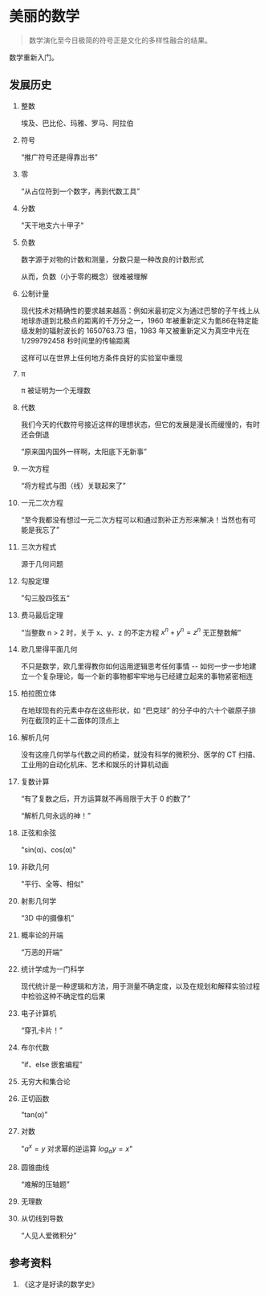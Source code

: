 # 美丽的数学

> 数学演化至今日极简的符号正是文化的多样性融合的结果。

数学重新入门。

## 发展历史

1. 整数

   埃及、巴比伦、玛雅、罗马、阿拉伯

2. 符号

   “推广符号还是得靠出书”

3. 零

   “从占位符到一个数字，再到代数工具”

4. 分数

   "天干地支六十甲子"

5. 负数

   数字源于对物的计数和测量，分数只是一种改良的计数形式

   从而，负数（小于零的概念）很难被理解

6. 公制计量

   现代技术对精确性的要求越来越高：例如米最初定义为通过巴黎的子午线上从地球赤道到北极点的距离的千万分之一，1960 年被重新定义为氪86在特定能级发射的辐射波长的 1650763.73 倍，1983 年又被重新定义为真空中光在 1/299792458 秒时间里的传输距离

   这样可以在世界上任何地方条件良好的实验室中重现

7. π

   π 被证明为一个无理数

8. 代数

   我们今天的代数符号接近这样的理想状态，但它的发展是漫长而缓慢的，有时还会倒退

   “原来国内国外一样啊，太阳底下无新事”

9. 一次方程

   “将方程式与图（线）关联起来了”

10. 一元二次方程

    “至今我都没有想过一元二次方程可以和通过割补正方形来解决！当然也有可能是我忘了”

11. 三次方程式

    源于几何问题

12. 勾股定理

    ”勾三股四弦五“

13. 费马最后定理

    “当整数 n > 2 时，关于 x、y、z 的不定方程 $x^n + y^n = z^n$ 无正整数解”

14. 欧几里得平面几何

    不只是数学，欧几里得教你如何运用逻辑思考任何事情 -- 如何一步一步地建立一个复杂理论，每一个新的事物都牢牢地与已经建立起来的事物紧密相连

15. 柏拉图立体

    在地球现有的元素中存在这些形状，如 “巴克球” 的分子中的六十个碳原子排列在截顶的正十二面体的顶点上

16. 解析几何

    没有这座几何学与代数之间的桥梁，就没有科学的微积分、医学的 CT 扫描、工业用的自动化机床、艺术和娱乐的计算机动画

17. 复数计算

    “有了复数之后，开方运算就不再局限于大于 0 的数了”

    “解析几何永远的神！”

18. 正弦和余弦

    "sin(α)、cos(α)"

19. 非欧几何

    "平行、全等、相似"

20. 射影几何学

    “3D 中的摄像机”

21. 概率论的开端

    “万恶的开端”

22. 统计学成为一门科学

    现代统计是一种逻辑和方法，用于测量不确定度，以及在规划和解释实验过程中检验这种不确定性的后果

23. 电子计算机

    “穿孔卡片！”

24. 布尔代数

    “if、else 嵌套编程”

25. 无穷大和集合论

26. 正切函数

    “tan(α)”

27. 对数

    "$a^x = y$ 对求幂的逆运算 $log_ay = x$"

28. 圆锥曲线

    “难解的压轴题”

29. 无理数

30. 从切线到导数

    “人见人爱微积分”

## 参考资料

1. 《这才是好读的数学史》
